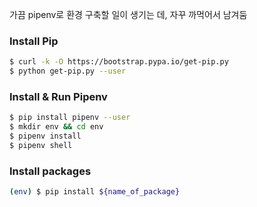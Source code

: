 가끔 pipenv로 환경 구축할 일이 생기는 데, 자꾸 까먹어서 남겨둠

### Install Pip
``` bash
$ curl -k -O https://bootstrap.pypa.io/get-pip.py
$ python get-pip.py --user
```

### Install & Run Pipenv
``` bash
$ pip install pipenv --user
$ mkdir env && cd env
$ pipenv install
$ pipenv shell
```

### Install packages
``` bash
(env) $ pip install ${name_of_package}
```
